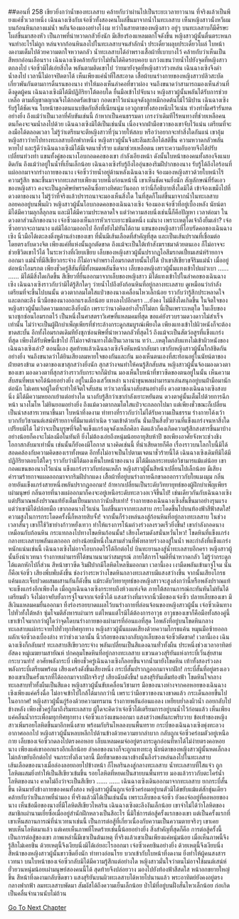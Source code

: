 ##ตอนที่ 258 เขียวยิ่งกว่าน้ำของทะเลสาบ
คล้ายกับว่าผ่านไปเป็นระยะเวลายาวนาน ที่จริงแล้วเป็นพียงแค่ชั่วเวลาหนึ่ง
เฉินฉางเซิงกับเจ๋อซิ่วทั้งสองคนโผล่ขึ้นมาจากน้ำในทะเลสาบ เห็นหญิงสาวนั่งหวีผมบนก้อนหินกลางแม่น้ำ พลันจ้องมองอย่างโง่งม
ทว่าในสายตาของหญิงสาว อยู่ๆ บนทะเลสาบก็มีศีรษะโผล่ขึ้นมาสองหัว เป็นภาพที่น่าหวาดกลัวยิ่งนัก
มีเสียงร้องแหลมตกใจดังขึ้น หญิงสาวผู้นั้นตื่นตระหนกจนทำอะไรไม่ถูก หล่นจากก้อนหินลงไปในทะเลสาบจนสำลักน้ำ ประเดี๋ยวผลุบประเดี๋ยวโผล่ ใบหน้างดงามเต็มไปด้วยความตกใจหวาดกลัว
น้ำทะเลสาบได้อำพรางเสื้อผ้าที่เบาบางไว้ คล้ายกับว่าเห็นเป็นสีหยกอ่อนเลือนราง
เฉินฉางเซิงคล้ายกับว่าไม่ทันได้คิดรอบคอบ แกว่งแขนว่ายน้ำไปยังจุดที่หญิงสาวตกลงไป
เจ๋อซิ่วมิได้เอ่ยสิ่งใด พลันตามติดเขาไป
ว่ายมายังจุดที่หญิงสาวร่วงหล่น เฉินฉางเซิงจึงดำน้ำลงไป เวลานี้ไม่อาจปิดตาได้ เห็นเพียงแค่น้ำที่ใสสะอาด เสื้อผ้าบนร่างกายของหญิงสาวปลิวสะบัดเกี่ยวพันกันตามการดิ้นรนของนาง ทำให้มองเห็นลำคอที่ขาวผ่อง จนถึงขนาดว่าสามารถมองเห็นส่วนที่ดึงดูดผู้คน
เฉินฉางเซิงมิได้มีปฏิกิริยาโต้ตอบใด ยื่นมือเข้าไปจับนาง
หญิงสาวผู้นั้นพลันได้รับการช่วยเหลือ ตามสัญชาตญาณจึงได้กอดรัดเข้ามา กอดเขาไว้แน่นดุจดังลูกหมีกอดต้นไม้ไว้มิปาน
เฉินฉางเซิงรับรู้ได้ชัดเจน ใบหน้าของตนแนบชิดกับสิ่งที่เนียนนุ่ม เอวถูกขาทั้งสองหนีบไว้แน่น
ท่วงท่านี้เศร้ารันทดอย่างยิ่ง ถึงแม้ว่าเป็นเวลาที่คับขันเช่นนี้
ถ้าหากเป็นคนธรรมดา เกรงว่าเดิมทีไร้หนทางที่ช่วยเหลือคน ตนก็คงจะจมน้ำลงไปด้วย
เฉินฉางเซิงมิได้เป็นเช่นนั้น เนื่องจากฝ่ามือขวาของเขาจับไว้แน่น เตรียมที่จะลงมือได้ตลอดเวลา ไม่รู้ว่าเตรียมจะตีหญิงสาวที่วุ่นวายให้สลบ หรือว่าอยากจะทำสิ่งใดกันแน่
เขาอุ้มหญิงสาวว่ายไปทางทะเลสาบอีกฟากหนึ่ง หญิงสาวผู้นั้นจึงสะลึมสะลือได้สติขึ้น ความหวาดกลัวพลันหายไป และรู้ดีว่าเฉินฉางเซิงมิได้มีเจตนาชั่วร้าย แต่มาช่วยเหลือตน เพราะความอับอายจึงได้ปรับเปลี่ยนท่วงท่า
แขนทั้งคู่ของนางโอบกอดคอของเขา กำลังเอียงหน้า
ดังนั้นใบหน้าของคนทั้งสองจึงแนบติดกัน
ถึงแม้ว่าอยู่ในน้ำที่เย็นเล็กน้อย เฉินฉางเซิงรับรู้ถึงไออุ่นของริมฝีปากของนาง รับรู้ได้ถึงไอร้อนที่แผ่ออกมาจากร่างกายของนาง
เจ๋อซิ่วว่ายน้ำอยู่ด้านหลังเฉินฉางเซิง จ้องมองหญิงสาวด้วยใบหน้าไร้ความรู้สึก ขณะขึ้นมาจากทะเลสาบเพียงแวบหนึ่งก่อนหน้านี้ เขาเห็นชัดเจนยิ่งนัก สัญลักษณ์ที่รัดเอวของหญิงสาว คงจะเป็นลูกศิษย์พรรคอินซื่อทางทิศตะวันออก
ทว่านี่ก็อธิบายสิ่งใดมิได้ เข้าจ้องเขม็งไปที่ดวงตาของนาง ไม่รู้ว่าที่จริงแล้วปรารถนาจะมองเห็นสิ่งใด
ในที่สุดก็โผล่ขึ้นมาจากน้ำในทะเลสาบ ลอยคออยู่บนพื้นผิว หญิงสาวผู้นั้นโอบกอดคอของเฉินฉางเซิง จ้องมองเจ๋อซิ่วที่อยู่เบื้องหลัง นัยน์ตามิได้มีความลุกลี้ลุกลน และมิได้มีความประหลาดใจ
แต่ว่าความสงบนิ่งเช่นนี้ก็คือปัญหา
เวลาต่อมา ในดวงตาส่วนลึกของนาง เจ๋อซิ่วมองเห็นการหัวเราะเยาะชนิดหนึ่ง
แม่นาง เพราะเหตุใดเจ้าถึงยิ้มเล่า?
เจ๋อซิ่วอยากจะถามนาง แต่มิได้ถามออกไป อีกทั้งยังไม่ทันได้ถาม
แขนของหญิงสาวที่โอบรัดคอของเฉินฉางเซิง นิ้วมือได้เตะลงติ่งหูด้านล่างของเขา
ที่นั่นมีเส้นเลือดที่สำคัญที่สุด และเป็นเส้นปราณที่เชื่อมต่อโดยตรงกับดวงจิต
เพียงแค่ที่แห่งนั้นถูกตัดขาด ถึงแม้จะเป็นใต้เท้าสังฆราชมาด้วยตนเอง ก็ไม่อาจจะช่วยชีวิตเขาไว้ได้
ในระหว่างที่เงียบเชียบ เล็บของหญิงสาวผู้นั้นปรากฏไอสีมรกตเปี่ยมเสน่ห์ร้ายกาจออกมา
แม่น้ำที่มีสีเขียวกระจ่าง ก็ไม่อาจอำพรางไอมรกตสายนั้นไปได้
ป่าเขาสีเขียวขจีริมแม่น้ำ เมื่ออยู่ต่อหน้าไอมรกต เพียงชั่วครู่สีสันที่มีทั้งหมดพลันซีดจาง
เล็บของหญิงสาวผู้นั้นแทงเข้าไปแผ่วเบา
......
......
มิได้มีสิ่งใดเกิดขึ้น
สีเขียวที่ยื่นออกมาจากเล็บของหญิงสาว มิได้แทงเข้าไปในลำคอของเฉินฉางเซิง
เฉินฉางเซิงราวกับว่ามิได้รู้สึกใดๆ ว่ายน้ำไปถึงยังก้อนหินที่อยู่กลางทะเลสาบ ดูเหมือนว่ากำลังเตรียมที่จะขึ้นไปบนนั้น
ดวงตากลมโตใสแป๋วของนางเคลื่อนไหวเล็กน้อย ราวกับว่ารู้สึกประหลาดใจและตกตะลึง นิ้วมือของนางออกแรงเล็กน้อย แทงลงไปอีกครา
...ยังคง ไม่มีสิ่งใดเกิดขึ้น
ในจิตใจของหญิงสาวผู้นั้นเกิดความตกตะลึงยิ่งนัก เพราะว่านางคิดอย่างไรก็ไม่ตก นี่เป็นเพราะเหตุใด
ในเล็บของนางซุกซ่อนไอมรกตไว้ เป็นหนึ่งในศาสตราวิเศษที่แหลมคมที่สุด ขอแค่ยังรวบรวมดวงดาวไม่สำเร็จเท่านั้น ไม่ว่าจะเป็นผู้ฝึกบำเพ็ญเพียรที่ชำระล้างกระดูกสมบูรณ์เพียงใด เพียงแทงเข้าไปผิวหนังก็จะต้องขาดสะบั้น
อีกทั้งไอมรกตเดิมทียังซุกซ่อนพิษที่น่าหวาดกลัวที่สุดไว้ ถึงแม้จะเป็นสัตว์อสูรที่แข็งแกร่งที่สุด เพียงได้รับพิษนี้เข้าไป ก็ไม่อาจต้านทางได้เป็นเวลานาน
ทว่า...เหตุใดกลับแทงไม่เข้าผิวหนังของเฉินฉางเซิงเล่า?
ตอนนี้เอง สุดท้ายแล้วเฉินฉางเซิงจึงหันหน้ากลับมา
เขากับหญิงสาวผู้นั้นใกล้ชิดกันอย่างยิ่ง จนถึงขนาดว่าได้ยินเสียงลมหายใจของกันและกัน มองเห็นตนเองที่สะท้อนอยู่ในนัยน์ตาของฝ่ายตรงข้าม
ดวงตาของเขาสุกสว่างยิ่งนัก
สุกสว่างจนทำให้คนรู้สึกสับสน
หญิงสาวผู้นั้นจ้องมองดวงตาของเขา มองดวงตาที่สุกสว่างราวกับกระจกก็มิปาน มองเห็นใบหน้าที่ขาวซีดของตนอยู่ในนั้น เห็นความสับสนที่พบเจอได้น้อยอย่างยิ่ง
อยู่ในเมืองเสวี่ยเหล่า นางนำขุนพลเผ่ามารมาเล่นสนุกอยู่บนฝ่ามือมานักต่อนัก ไม่เคยเจอผู้ใดที่จะทำให้จิตใจสับสน
ทว่าเวลานี้นางสับสนอย่างยิ่ง
ดวงตาของเฉินฉางเซิงสงบนิ่ง มิได้มีความหยอกเย้าแต่อย่างใด
นางกับรู้สึกว่าเขากำลังเยาะหยันตน ดวงตาคู่นั้นเต็มไปด้วยการฉีกหน้า
นางโมโห ไม่ยินยอมอย่างยิ่ง ถึงแม้ดวงตากลมโตใสแป๋วจะกลอกไปมา แต่เพียงชั่วขณะก็เปลี่ยนเป็นน่าสงสารเวทนาขึ้นมา
ใบหน้าที่งดงาม ท่าทางที่ราวกับว่าไม่ได้รับความเป็นธรรม ร่างกายโค้งเว้า บวกกับวิชามนต์เสน่ห์ร้ายกาจที่มีมาแต่กำเนิด รวมเข้าด้วยกัน นั่นเป็นสิ่งยั่วยวนที่แข็งแกร่งจนหาสิ่งใดเปรียบมิได้
ไม่ว่าจะเป็นบุรุษที่จิตใจแข็งแกร่งดุจดังเหล็กศิลา คิดแล้วก็คงเกิดความรู้สึกสงสารขึ้นมาบ้าง อย่างน้อยก็คงจะไม่ลงมือในทันที ยิ่งไม่ต้องเอ่ยถึงหนุ่มน้อยอายุสิบห้าปี
ขอเพียงอาศัยจังหวะช่วงชิงโอกาสกลับมาเท่านั้น เช่นนั้นก็ยังคงมีโอกาส นางคิดเช่นนี้
ที่น่าเสียดายก็คือ เรื่องราวบนโลกใบนี้มิได้สอดคล้องกับความคิดของเราทั้งหมด อีกทั้งไม่อาจเป็นไปตามเจตนาชั่วร้ายนี้ได้
เฉินฉางเซิงเดิมทีมิได้มีปฏิกิริยาตอบโต้ใดๆ ราวกับว่ามิได้มองเห็นใบหน้าของนาง มิได้มีผลกระทบต่อวิชามารแม้แต่น้อย
เขากอดแขนของนางไว้แน่น แข็งแกร่งราวกับท่อนเหล็ก
หญิงสาวผู้นั้นสีหน้าเปลี่ยนไปเล็กน้อย มีเสียงคำรามร้ายกาจแผดออกมาจากริมฝีปากแดง เสื้อผ้าที่อยู่บนร่างกายฉีกขาดออกราวกับใยแมงมุม กลิ่นอายอันแข็งแกร่งสายหนึ่งพลันปรากฏออกมา!
ถ้าหากเปลี่ยนเป็นระดับวิทยายุทธ์ของผู้ฝึกบำเพ็ญเพียรเผ่ามนุษย์ กลิ่นอายที่นางแผ่ออกมาก็คงจะอยู่เหนือระดับทะลวงอเวจีขึ้นไป! เช่นเดียวกันกับเฉินฉางเซิง แต่ปริมาณพลังปราณแท้ยังเต็มเปี่ยมมากกว่านับสิบเท่า!
ร่างกายของเฉินฉางเซิงสั่นขึ้นมาอย่างรุนแรง แต่ว่าเขามิได้ปล่อยมือ
เขากอดนางไว้แน่น โผล่ขึ้นมาจากทะเลสาบ กระโดดขึ้นไปบนท้องฟ้าสีฟ้าสดใส!
ความสูงในการกระโดดครั้งนี้ก็หลายสิบจั้ง!
จากนั้นก็ร่วงหล่นลงสู่ก้อนหินที่อยู่กลางทะเลสาบ
ในช่วงเวลาสั้นๆ เขาก็ใช้วิชาย่างก้าวหยั่งเทวา ทำให้แรงการโน้มถ่วงร่วงลงรวดเร็วยิ่งขึ้น!
เขากำลังกอดนาง เหมือนกับก้อนหิน กระแทกลงไปทางโขดหินก้อนนั้น!
เสียงโครมดังสนั่นหวั่นไหว!
โขดหินที่แข็งแกร่งกลางทะเลสาบพลันแตกออก อย่างน้อยมีหนึ่งในสามส่วนที่พังทลายร่วงลงสู่ในน้ำ
พละกำลังที่แข็งแกร่งหนักแน่นเช่นนี้ เฉินฉางเซิงไม่อาจโอบกอดไว้ได้อีกต่อไป บินทะยานลงสู่น้ำทะเลสาบอีกครา
หญิงสาวผู้นั้นยิ่งน่าเวทนา ร่างกายเผ่ามารที่ได้ขนานนามว่าสมบูรณ์ ภายใต้การโจมตีที่น่าหวาดกลัว ไม่รู้ว่ากระดูกได้แตกหักไปกี่ส่วน สีหน้าขาวซีด ริมฝีปากมีโลหิตไหลซึมออกมา
เวลานี้เอง เงามืดพลันเข้ามาจู่โจม
นั่นก็คือเจ๋อซิ่ว
เสียงพึ่บพั่บดังขึ้น ช่องว่างระหว่างโขดหินกลางทะเลสาบมีแสงสว่างขึ้น
จากนั้นเสียงโกรธแค้นและเจ็บปวดผสมผสานกันก็ดังขึ้น
แม้ระดับวิทยายุทธ์ของหญิงสาวจะสูงส่งกว่านี้หรือพลังปราณแท้จะแข็งแกร่งอีกเพียงใด เมื่อถูกเฉินฉางเซิงกระทบถึงห้วงแห่งจิต ภายใต้สถานการณ์กะทันหันไม่ทันได้เตรียมตัว จึงไม่อาจยับยั้งการจู่โจมจากเจ๋อซิ่วได้
แสงสว่างที่มาจากนิ้วมือของเจ๋อซิ่ว
ปลายเล็บของเขา มีสีเงินแหลมคมยื่นออกมา ทิ้งร่องรอยบาดแผลไว้บนร่างกายที่ล่อนจ้อนของหญิงสาวผู้นั้น
เจ๋อซิ่วเดินทางไปทั่วทั้งใต้หล้า ซุ่มโจมตีสังหารเผ่ามาร แต่ไหนแต่ไรมิได้ต้องการอาวุธ อาวุธของเขาก็คือมือทั้งสองคู่นี้ เขาเข้าใจมากกว่าผู้ใดว่าจุดใดบนร่างกายของเผ่ามารที่อ่อนแอที่สุด
ไอพลังที่อยู่บนโขดหินกลางทะเลสาบแผ่กระจายไปทั่วทุกทิศทุกทาง หญิงสาวผู้นั้นแผดเสียงด้วยความโกรธแค้น หมุนมือซ้ายออก ผลักเจ๋อซิ่วลงเบื้องล่าง ทว่าช่วงเวลานั้น นิ้วก้อยของนางกลับถูกเล็บของเจ๋อซิ่วตัดขาด!
เวลานี้เอง เฉินฉางเซิงก็กลับมา!
ทะเลสาบสีเขียวกระจ่าง พลันเปลี่ยนเป็นสีแดงฉานทั่วทั้งผืน ประหนึ่งช่วงเวลาอาทิตย์อัสดง
หมู่เมฆยามสายัณห์ ปกคลุมโขดหินที่อยู่กลางทะเลสาบ
แขวนดวงสุริยันแห่งกระบี่เวิ่นสุ่ยสามกระบวนท่า!
อาศัยพลังกระบี่ เพียงชั่วครู่เฉินฉางเซิงก็ลอยขึ้นจากน้ำมายังโขดหิน เท้าทั้งสองร่วงลง พลังกระบี่เตรียมพร้อม เสียงเคร้งดังขึ้นเสียงหนึ่ง กระบี่สั้นปรากฏออกมาจากฝัก!
กระบี่สั้นที่อยู่ตรงเอวของเขาเป็นครั้งแรกที่ได้ออกมาจากฝักจริงๆ!
เสียงฉับดังขึ้น!
แสงสุริยันเต็มท้องฟ้า โขดหินใจกลางทะเลสาบทั่วทั้งผืนเป็นสีแดง
หญิงสาวผู้นั้นขับเคลื่อนวิชามาร มือของนางห่างจากคอหอยของเฉินฉางเซิงเพียงแค่ครึ่งฉื่อ ไม่อาจเข้าไปใกล้ได้มากกว่านี้
เพราะว่ามือขวาของนางขาดแล้ว กระเด็นลอยขึ้นไปในอากาศ!
หญิงสาวผู้นั้นกู่ร้องด้วยความทรมาน ร่างกายพลันอ่อนแอลง เหยียบย่ำลงผิวน้ำ ถอยกลับไปข้างหลัง เพียงชั่วครู่ก็มาถึงริมทะเลสาบ
ผู้ใดจะคิดว่าเจ๋อซิ่วได้เตรียมการอยู่บนน้ำไว้ก่อนแล้ว
เห็นเพียงแค่คลื่นน้ำกระเพื่อมทุกทิศทุกทาง เจ๋อซิ่วแกว่งแขนออกมา แสงสว่างพลันกะพริบวาบ ข้อเท้าของหญิงสาวเพิ่มรอยโลหิตขึ้นมาอีกหนึ่งสาย พร้อมกับรินไหลลงบนพื้นทราย
กระบี่ของเฉินฉางเซิงพุ่งทะลวงอากาศออกไป หญิงสาวผู้นั้นหลบหลีกไปด้านข้างด้วยความยากลำบาก กลับถูกเจ๋อซิ่วคร่อมตัวอยู่เหนือกาย
เล็บของเจ๋อซิ่วกดลงไปตรงคอหอย เล็บแหลมคมจ่ออยู่ตรงกระดูกอ่อนที่หาได้ไม่ง่ายตรงคอหอยนาง
เพียงแค่เขาออกแรงอีกเล็กน้อย ลำคอของนางก็จะถูกแทงทะลุ
นัยน์ตาของหญิงสาวผู้นั้นหดเล็กลง ไม่กล้าขยับอีกต่อไป
จนกระทั่งถึงเวลานี้ มือที่ขาดของนางข้างนั้นถึงร่วงหล่นลงไปในทะเลสาบ
เส้นเลือดของนางเมื่อล่องลอยถอยไปข้างหน้า ก็ไหลรินลงสู่กลางทะเลสาบ
น้ำทะเลสาบที่ใสแจ๋ว ถูกโลหิตผสมยิ่งทำให้เป็นสีเขียวเข้มขึ้น
รอยโลหิตที่หยดเป็นสายบนพื้นทราย มองแล้วราวกับตะไคร่น้ำ
โลหิตของนาง คาดไม่ถึงว่าจะเป็นสีเขียว
......
......
เฉินฉางเซิงเดินออกมาจากทะเลสาบ ยกกระบี่สั้นขึ้น เดินมายังข้างกายของคนทั้งสอง
หญิงสาวผู้นั้นถูกเจ๋อซิ่วคร่อมอยู่บนตัวมิได้ขยับแม้แต่สักชุ่นเดียว คล้ายกับว่าเป็นภาพที่น่ามอง ที่จริงแล้วมิได้เป็นเช่นนั้น เพราะเล็บของเจ๋อซิ่ว ยังคงจ่ออยู่ที่คอหอยของนาง
เห็นข้อมือของนางที่มีโลหิตสีเขียวไหลริน เฉินฉางเซิงตะลึงงันเล็กน้อย เขาจำไม่ได้ว่าโลหิตของสมาชิกเผ่านามเยี่ยซื่อเมื่ออยู่สำนักฝึกหลวงเป็นสีอะไร
นี่มิใช่การต่อสู้ครั้งแรกของเขา แต่เป็นครั้งแรกที่เขาเห็นสถานการณ์ที่น่าเวทนาเช่นนี้ เป็นการต่อสู้ที่เกี่ยวเนื่องกับความเป็นความตายจริงๆ
เขาเคยพบเห็นโลหิตมาแล้ว แต่เคยเห็นภาพที่โหดร้ายเช่นนี้น้อยอย่างยิ่ง
สิ่งสำคัญที่สุดก็คือ การต่อสู้ครั้งนี้เป็นการต่อสู้ของเขา ภาพเหล่านี้มีเขาเป็นต้นเหตุ
ที่จริงแล้วเขาเป็นเพียงแค่หนุ่มน้อย เมื่อเห็นภาพนี้จึงรู้สึกไม่เคยชิน ด้วยเหตุนี้จึงเงียบนิ่งมิได้เอ่ยอะไรออกมา
เจ๋อซิ่วเคยชินอย่างยิ่ง ด้วยเหตุนี้จึงเงียบนิ่ง
สีหน้าของหญิงสาวผู้นั้นขาวซีดยิ่งนัก ท่าทางอ่อนโรย บวกเข้ากับใบหน้าที่งดงาม ยิ่งทำให้ผู้คนสงสารเวทนา
บนใบหน้าของเจ๋อซิ่วกลับมิได้มีความรู้สึกแต่อย่างใด
หญิงสาวมั่นใจว่าตนไม่อาจใช้มนต์เสน่ห์ยั่วยวนหนุ่มน้อยเผ่ามนุษย์สองคนนี้ได้ สุดท้ายจึงปล่อยวาง มองไปยังท้องฟ้าสีสดใส หน้าอกขยายใหญ่ขึ้น สีหน้าที่งดงามกลับซีดขาว
แสงสุริยันบนผิวทะเลสาบได้หายไปนานแล้ว พระอาทิตย์ยังคงอยู่ตรงกลางฟากฟ้า ลมทะเลสาบพัดมา สัมผัสได้ถึงความเย็นเล็กน้อย ป่าไม้ที่อยู่บนฝั่งสั่นไหวเล็กน้อย ก่อเกิดเป็นคลื่นจำนวนนับไม่ถ้วน


[Go To Next Chapter]( ./261.md)